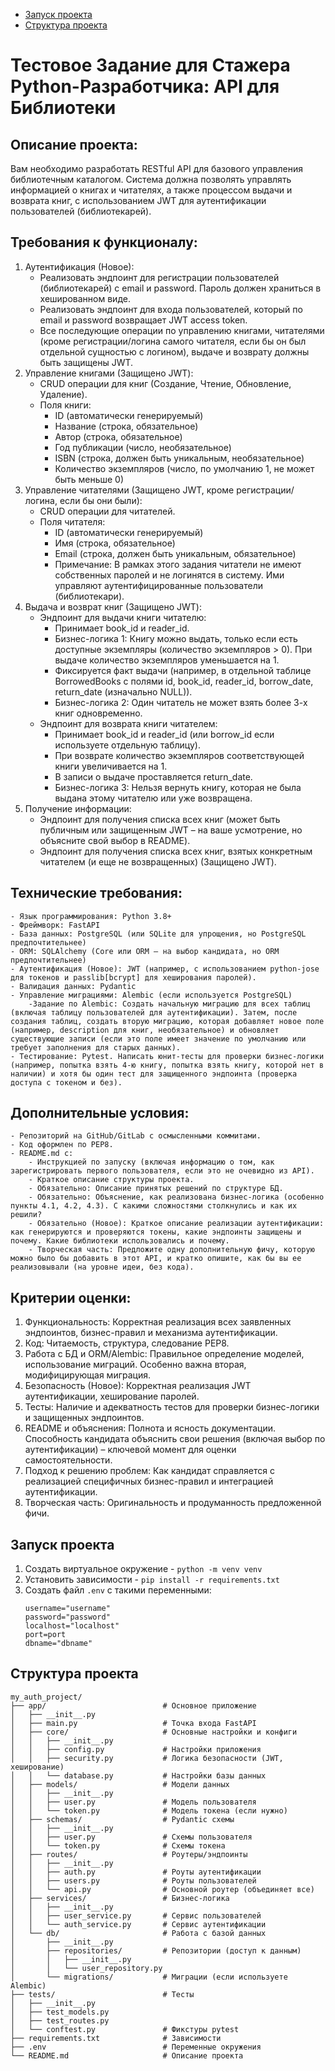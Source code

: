 - [Запуск проекта](#запуск-проекта)
- [Структура проекта](#структура-проекта)

# Тестовое Задание для Стажера Python-Разработчика: API для Библиотеки

## Описание проекта:
Вам необходимо разработать RESTful API для базового управления библиотечным каталогом. Система должна позволять управлять информацией о книгах и читателях, а также процессом выдачи и возврата книг, с использованием JWT для аутентификации пользователей (библиотекарей).

## Требования к функционалу:
1. Аутентификация (Новое):
    - Реализовать эндпоинт для регистрации пользователей (библиотекарей) с email и password. Пароль должен храниться в хешированном виде.
    - Реализовать эндпоинт для входа пользователей, который по email и password возвращает JWT access token.
    - Все последующие операции по управлению книгами, читателями (кроме регистрации/логина самого читателя, если бы он был отдельной сущностью с логином), выдаче и возврату должны быть защищены JWT.
2. Управление книгами (Защищено JWT):
    - CRUD операции для книг (Создание, Чтение, Обновление, Удаление).
    - Поля книги:
        - ID (автоматически генерируемый)
        - Название (строка, обязательное)
        - Автор (строка, обязательное)
        - Год публикации (число, необязательное)
        - ISBN (строка, должен быть уникальным, необязательное)
        - Количество экземпляров (число, по умолчанию 1, не может быть меньше 0)
3. Управление читателями (Защищено JWT, кроме регистрации/логина, если бы они были):
    - CRUD операции для читателей.
    - Поля читателя:
        - ID (автоматически генерируемый)
        - Имя (строка, обязательное)
        - Email (строка, должен быть уникальным, обязательное)
        - Примечание: В рамках этого задания читатели не имеют собственных паролей и не логинятся в систему. Ими управляют аутентифицированные пользователи (библиотекари).
4. Выдача и возврат книг (Защищено JWT):
    - Эндпоинт для выдачи книги читателю:
        - Принимает book_id и reader_id.
        - Бизнес-логика 1: Книгу можно выдать, только если есть доступные экземпляры (количество экземпляров > 0). При выдаче количество экземпляров уменьшается на 1.
        - Фиксируется факт выдачи (например, в отдельной таблице BorrowedBooks с полями id, book_id, reader_id, borrow_date, return_date (изначально NULL)).
        - Бизнес-логика 2: Один читатель не может взять более 3-х книг одновременно.
    - Эндпоинт для возврата книги читателем:
        - Принимает book_id и reader_id (или borrow_id если используете отдельную таблицу).
        - При возврате количество экземпляров соответствующей книги увеличивается на 1.
        - В записи о выдаче проставляется return_date.
        - Бизнес-логика 3: Нельзя вернуть книгу, которая не была выдана этому читателю или уже возвращена.
5. Получение информации:
    - Эндпоинт для получения списка всех книг (может быть публичным или защищенным JWT – на ваше усмотрение, но объясните свой выбор в README).
    - Эндпоинт для получения списка всех книг, взятых конкретным читателем (и еще не возвращенных) (Защищено JWT).

## Технические требования:
    - Язык программирования: Python 3.8+
    - Фреймворк: FastAPI
    - База данных: PostgreSQL (или SQLite для упрощения, но PostgreSQL предпочтительнее)
    - ORM: SQLAlchemy (Core или ORM – на выбор кандидата, но ORM предпочтительнее)
    - Аутентификация (Новое): JWT (например, с использованием python-jose для токенов и passlib[bcrypt] для хеширования паролей).
    - Валидация данных: Pydantic
    - Управление миграциями: Alembic (если используется PostgreSQL)
        -Задание по Alembic: Создать начальную миграцию для всех таблиц (включая таблицу пользователей для аутентификации). Затем, после создания таблиц, создать вторую миграцию, которая добавляет новое поле (например, description для книг, необязательное) и обновляет существующие записи (если это поле имеет значение по умолчанию или требует заполнения для старых данных).
    - Тестирование: Pytest. Написать юнит-тесты для проверки бизнес-логики (например, попытка взять 4-ю книгу, попытка взять книгу, которой нет в наличии) и хотя бы один тест для защищенного эндпоинта (проверка доступа с токеном и без).
## Дополнительные условия:
    - Репозиторий на GitHub/GitLab с осмысленными коммитами.
    - Код оформлен по PEP8.
    - README.md с:
        - Инструкцией по запуску (включая информацию о том, как зарегистрировать первого пользователя, если это не очевидно из API).
        - Краткое описание структуры проекта.
        - Обязательно: Описание принятых решений по структуре БД.
        - Обязательно: Объяснение, как реализована бизнес-логика (особенно пункты 4.1, 4.2, 4.3). С какими сложностями столкнулись и как их решили?
        - Обязательно (Новое): Краткое описание реализации аутентификации: как генерируются и проверяются токены, какие эндпоинты защищены и почему. Какие библиотеки использовались и почему.
        - Творческая часть: Предложите одну дополнительную фичу, которую можно было бы добавить в этот API, и кратко опишите, как бы вы ее реализовывали (на уровне идеи, без кода).
## Критерии оценки:
1. Функциональность: Корректная реализация всех заявленных эндпоинтов, бизнес-правил и механизма аутентификации.
2. Код: Читаемость, структура, следование PEP8.
3. Работа с БД и ORM/Alembic: Правильное определение моделей, использование миграций. Особенно важна вторая, модифицирующая миграция.
4. Безопасность (Новое): Корректная реализация JWT аутентификации, хеширование паролей.
5. Тесты: Наличие и адекватность тестов для проверки бизнес-логики и защищенных эндпоинтов.
6. README и объяснения: Полнота и ясность документации. Способность кандидата объяснить свои решения (включая выбор по аутентификации) – ключевой момент для оценки самостоятельности.
7. Подход к решению проблем: Как кандидат справляется с реализацией специфичных бизнес-правил и интеграцией аутентификации.
8. Творческая часть: Оригинальность и продуманность предложенной фичи.




## Запуск проекта
1. Создать виртуальное окружение - `python -m venv venv`
2. Установить зависимости - `pip install -r requirements.txt`
3. Создать файл `.env` с такими переменными:
    ```
    username="username"
    password="password"
    localhost="localhost"
    port=port
    dbname="dbname"
    ```

## Структура проекта
```
my_auth_project/
├── app/                          # Основное приложение
│   ├── __init__.py
│   ├── main.py                   # Точка входа FastAPI
│   ├── core/                     # Основные настройки и конфиги
│   │   ├── __init__.py
│   │   ├── config.py             # Настройки приложения
│   │   ├── security.py           # Логика безопасности (JWT, хеширование)
│   │   └── database.py           # Настройки базы данных
│   ├── models/                   # Модели данных
│   │   ├── __init__.py
│   │   ├── user.py               # Модель пользователя
│   │   └── token.py              # Модель токена (если нужно)
│   ├── schemas/                  # Pydantic схемы
│   │   ├── __init__.py
│   │   ├── user.py               # Схемы пользователя
│   │   └── token.py              # Схемы токена
│   ├── routes/                   # Роутеры/эндпоинты
│   │   ├── __init__.py
│   │   ├── auth.py               # Роуты аутентификации
│   │   ├── users.py              # Роуты пользователей
│   │   └── api.py                # Основной роутер (объединяет все)
│   ├── services/                 # Бизнес-логика
│   │   ├── __init__.py
│   │   ├── user_service.py       # Сервис пользователей
│   │   └── auth_service.py       # Сервис аутентификации
│   └── db/                       # Работа с базой данных
│       ├── __init__.py
│       ├── repositories/         # Репозитории (доступ к данным)
│       │   ├── __init__.py
│       │   └── user_repository.py
│       └── migrations/           # Миграции (если используете Alembic)
├── tests/                        # Тесты
│   ├── __init__.py
│   ├── test_models.py
│   ├── test_routes.py
│   └── conftest.py               # Фикстуры pytest
├── requirements.txt              # Зависимости
├── .env                          # Переменные окружения
└── README.md                     # Описание проекта
```
